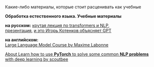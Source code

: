 Какие-либо материалы, которые стоит расценивать как учебные  

**Обработка естественного языка. Учебные материалы**  

 **на русском:**
[крутая лекция по transformers и NLP](https://www.youtube.com/watch?v=iOrNbK2T92M),  
[презентация](https://onedrive.live.com/view.aspx?resid=6C28C18DAAD1CD59%212711&authkey=!AFx3v5axj2hSbnQ),
[и это Игорь Котенков объясняет GPT](https://www.youtube.com/@stalkermustang)
  
**на английском:**  
[Large Language Model Course by Maxime Labonne](https://github.com/mlabonne/llm-course)  

[About
Learn how to use **PyTorch** to solve some common **NLP problems** with deep learning by scoutbee](https://github.com/scoutbee)